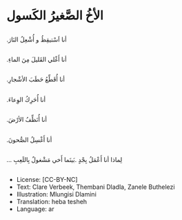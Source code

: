 # الأخُ الصَّغيرُ الكَسول

##
.أنا اَسْتيقِظُ و أُشْعِلُ النَارَ

##
.أنا أَغْلي القَليلَ مِنَ الماءِ

##
.أنا أُقَطِّعُ حَطَبَ الأشْجارِ

##
.أنا أُحَرِكُ الوِعاءَ

##
.أنا أُنَظِّفُ الأرْضَ

##
.أنا أَغْسِلُ الصُّحونَ

##
... لِماذا أنا أَعْمَلُ بِجْدٍ
.بَينَما أَخي مَشْغولٌ بِاللَعِبِ

##
* License: [CC-BY-NC]
* Text: Clare Verbeek, Thembani Dladla, Zanele Buthelezi
* Illustration: Mlungisi Dlamini
* Translation: heba tesheh
* Language: ar
